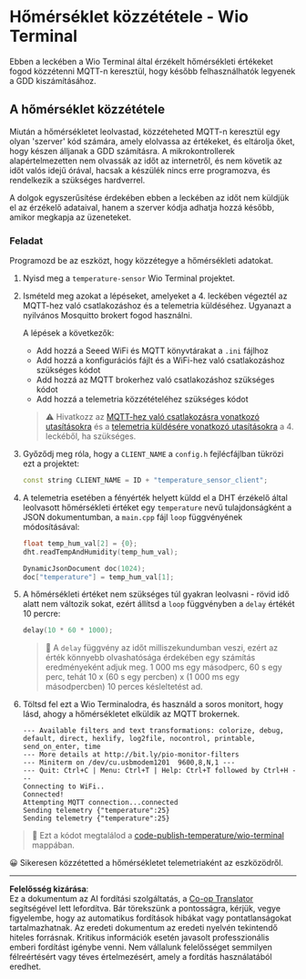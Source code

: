 <!--
CO_OP_TRANSLATOR_METADATA:
{
  "original_hash": "df28cd649cd892bcce034e064913b2f3",
  "translation_date": "2025-08-27T23:20:20+00:00",
  "source_file": "2-farm/lessons/1-predict-plant-growth/wio-terminal-temp-publish.md",
  "language_code": "hu"
}
-->
# Hőmérséklet közzététele - Wio Terminal

Ebben a leckében a Wio Terminal által érzékelt hőmérsékleti értékeket fogod közzétenni MQTT-n keresztül, hogy később felhasználhatók legyenek a GDD kiszámításához.

## A hőmérséklet közzététele

Miután a hőmérsékletet leolvastad, közzéteheted MQTT-n keresztül egy olyan 'szerver' kód számára, amely elolvassa az értékeket, és eltárolja őket, hogy készen álljanak a GDD számításra. A mikrokontrollerek alapértelmezetten nem olvassák az időt az internetről, és nem követik az időt valós idejű órával, hacsak a készülék nincs erre programozva, és rendelkezik a szükséges hardverrel.

A dolgok egyszerűsítése érdekében ebben a leckében az időt nem küldjük el az érzékelő adataival, hanem a szerver kódja adhatja hozzá később, amikor megkapja az üzeneteket.

### Feladat

Programozd be az eszközt, hogy közzétegye a hőmérsékleti adatokat.

1. Nyisd meg a `temperature-sensor` Wio Terminal projektet.

1. Ismételd meg azokat a lépéseket, amelyeket a 4. leckében végeztél az MQTT-hez való csatlakozáshoz és a telemetria küldéséhez. Ugyanazt a nyilvános Mosquitto brokert fogod használni.

    A lépések a következők:

    - Add hozzá a Seeed WiFi és MQTT könyvtárakat a `.ini` fájlhoz
    - Add hozzá a konfigurációs fájlt és a WiFi-hez való csatlakozáshoz szükséges kódot
    - Add hozzá az MQTT brokerhez való csatlakozáshoz szükséges kódot
    - Add hozzá a telemetria közzétételéhez szükséges kódot

    > ⚠️ Hivatkozz az [MQTT-hez való csatlakozásra vonatkozó utasításokra](../../../1-getting-started/lessons/4-connect-internet/wio-terminal-mqtt.md) és a [telemetria küldésére vonatkozó utasításokra](../../../1-getting-started/lessons/4-connect-internet/wio-terminal-telemetry.md) a 4. leckéből, ha szükséges.

1. Győződj meg róla, hogy a `CLIENT_NAME` a `config.h` fejlécfájlban tükrözi ezt a projektet:

    ```cpp
    const string CLIENT_NAME = ID + "temperature_sensor_client";
    ```

1. A telemetria esetében a fényérték helyett küldd el a DHT érzékelő által leolvasott hőmérsékleti értéket egy `temperature` nevű tulajdonságként a JSON dokumentumban, a `main.cpp` fájl `loop` függvényének módosításával:

    ```cpp
    float temp_hum_val[2] = {0};
    dht.readTempAndHumidity(temp_hum_val);

    DynamicJsonDocument doc(1024);
    doc["temperature"] = temp_hum_val[1];
    ```

1. A hőmérsékleti értéket nem szükséges túl gyakran leolvasni - rövid idő alatt nem változik sokat, ezért állítsd a `loop` függvényben a `delay` értékét 10 percre:

    ```cpp
    delay(10 * 60 * 1000);
    ```

    > 💁 A `delay` függvény az időt milliszekundumban veszi, ezért az érték könnyebb olvashatósága érdekében egy számítás eredményeként adjuk meg. 1 000 ms egy másodperc, 60 s egy perc, tehát 10 x (60 s egy percben) x (1 000 ms egy másodpercben) 10 perces késleltetést ad.

1. Töltsd fel ezt a Wio Terminalodra, és használd a soros monitort, hogy lásd, ahogy a hőmérsékletet elküldik az MQTT brokernek.

    ```output
    --- Available filters and text transformations: colorize, debug, default, direct, hexlify, log2file, nocontrol, printable, send_on_enter, time
    --- More details at http://bit.ly/pio-monitor-filters
    --- Miniterm on /dev/cu.usbmodem1201  9600,8,N,1 ---
    --- Quit: Ctrl+C | Menu: Ctrl+T | Help: Ctrl+T followed by Ctrl+H ---
    Connecting to WiFi..
    Connected!
    Attempting MQTT connection...connected
    Sending telemetry {"temperature":25}
    Sending telemetry {"temperature":25}
    ```

> 💁 Ezt a kódot megtalálod a [code-publish-temperature/wio-terminal](../../../../../2-farm/lessons/1-predict-plant-growth/code-publish-temperature/wio-terminal) mappában.

😀 Sikeresen közzétetted a hőmérsékletet telemetriaként az eszközödről.

---

**Felelősség kizárása**:  
Ez a dokumentum az AI fordítási szolgáltatás, a [Co-op Translator](https://github.com/Azure/co-op-translator) segítségével lett lefordítva. Bár törekszünk a pontosságra, kérjük, vegye figyelembe, hogy az automatikus fordítások hibákat vagy pontatlanságokat tartalmazhatnak. Az eredeti dokumentum az eredeti nyelvén tekintendő hiteles forrásnak. Kritikus információk esetén javasolt professzionális emberi fordítást igénybe venni. Nem vállalunk felelősséget semmilyen félreértésért vagy téves értelmezésért, amely a fordítás használatából eredhet.